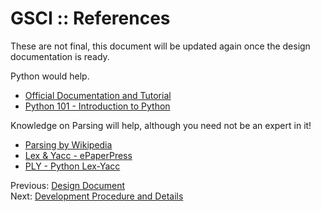 GSCI :: References 
==================

These are not final, this document will be updated again once the design documentation is ready.

Python would help.
+ [Official Documentation and Tutorial][1]
+ [Python 101 - Introduction to Python][2]

Knowledge on Parsing will help, although you need not be an expert in it!
+ [Parsing by Wikipedia][3]
+ [Lex & Yacc - ePaperPress][4]
+ [PLY - Python Lex-Yacc][5]

Previous: [Design Document][6]  
Next: [Development Procedure and Details][7]  

[1]: http://docs.python.org/2.7/tutorial/
[2]: http://cutter.rexx.com/~dkuhlman/python_101/python_101.html
[3]: http://en.wikipedia.org/wiki/Parsing
[4]: http://epaperpress.com/lexandyacc/
[5]: http://www.dabeaz.com/ply/ply.html
[6]: https://github.com/sathyamvellal/gsci/tree/design/design-document.md
[7]: https://github.com/sathyamvellal/gsci/tree/design/development.md

